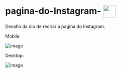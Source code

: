 # pagina-do-Instagram- <img align="center" height="40" width="40" src="https://user-images.githubusercontent.com/95653155/176980957-078461e1-f1f5-49ab-af22-817b5a8ca729.png" />

Desafio da dio de recriar a pagina do Instagram.


Mobile:

![image](https://user-images.githubusercontent.com/108035466/181865349-78a8a37c-913c-48fc-93ee-22363087048a.png)


Desktop:


![image](https://user-images.githubusercontent.com/108035466/181865332-ae1122e8-50c5-4a0c-9b65-d692d4026892.png)
